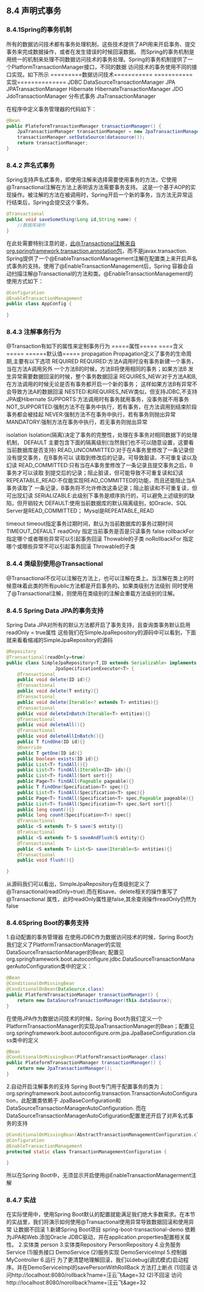 ## 8.4 声明式事务
### 8.4.1Spring的事务机制
所有的数据访问技术都有事务处理机制，这些技术提供了API用来开启事务、提交事务来完成数据操作，或者在发生错误的时候回滚数据。
而Spring的事务机制是用统一的机制来处理不同数据访问技术的事务处理。Spring的事务机制提供了一个PlatformTransactionManager接口，不同的数据
访问技术的事务使用不同的接口实现。如下所示
=========数据访问技术===========                        ===========实现==============
JDBC                                                  DataSourceTransactionManager
JPA                                                   JPATransactionManager
Hibernate                                             HibernateTransactionManager
JDO                                                   JdoTransactionManager
分布式事务                                              JtaTransactionManager

在程序中定义事务管理器的代码如下：
```java
@Bean
public PlateformTransactionManager transactionManager() {
    JpaTransactionManager transactionManager = new JpaTransactionManager();
    transactionManager.setDataSource(datasource());
    return transactionManager;
}
```
### 8.4.2 声名式事务
Spring支持声名式事务，即使用注解来选择需要使用事务的方法，它使用@Transactional注解在方法上表明该方法需要事务支持。
这是一个基于AOP的实现操作。被注解的方法在被调用时，Spring开启一个新的事务，当方法无异常运行结束后，Spring会提交这个事务。
```java
@Transactional
public void saveSomething(Long id,String name) {
    //数据库操作
}
```
在此处需要特别注意的是，此@Transactional注解来自org.springframework.transaction.annotation包，而不是javax.transaction.
Spring提供了一个@EnableTransactionManagement注解在配置类上来开启声名式事务的支持。使用了@EnableTransactionManagement后，Spring
容器会自动扫描注解@Transactional的方法和类。@EnableTransactionManagement的使用方式如下：
```java
@Configuration
@EnableTransactionManagement
public class AppConfig {
    
}
```
### 8.4.3 注解事务行为
@Transaction有如下的属性来定制事务行为
=====属性=====                                ====含义=====                                     ======默认值=====
propagation                    Propagation定义了事务的生命周期,主要有以下选项                           REQUIRED
                               REQUIRED:方法A调用时没有事务新建一个事务，当在方法A调用另外
                                         一个方法B的时候，方法B将使用相同的事务；如果方法B
                                         发生异常需要数据回滚的时候，整个事务数据回滚
                               REQUIRES_NEW:对于方法A和B,在方法调用的时候无论是否有事务都开启一个新的事务；
                                        这样如果方法B有异常不会导致方法A的数据回滚
                               NESTED:和REQUIRES_NEW类似，但支持JDBC,不支持JPA或Hibernate
                               SUPPORTS:方法调用时有事务就用事务，没事务就不用事务
                               NOT_SUPPORTED:强制方法不在事务中执行，若有事务，在方法调用到结束阶段事务都会被挂起
                               NEVER:强制方法不在事务中执行，若有事务则抛出异常
                               MANDATORY:强制方法在事务中执行，若无事务则抛出异常

isolation                      Isolation(隔离)决定了事务的完整性，处理在多事务对相同数据下的处理机制，       DEFAULT
                               主要包含下面的隔离级别(当然我们也不可以随意设置，这要看当前数据库是否支持)
                               READ_UNCOMMITTED:对于在A事务里修改了一条记录但没有提交事务，在B事务可以
                                                读取到修改后的记录。可导致脏读、不可重复读以及幻读
                               READ_COMMITTED:只有当在A事务里修改了一条记录且提交事务之后，B事务才可以读取
                                              到提交后的记录；阻止脏读，但可能导致不可重复读和幻读
                               REPEATABLE_READ:不仅能实现READ_COMMITTED的功能，而且还能阻止当A事务读取了
                                               一条记录，B事务将不允许修改这条记录；阻止脏读和不可重复读，但可出现幻读
                               SERIALIZABLE:此级别下事务是顺序执行的，可以避免上述级别的缺陷，但开销较大
                               DEFAULT:使用当前数据库的默认隔离级别，如Oracle、SQL Server是READ_COMMITTED；
                                       Mysql是REPEATABLE_READ

timeout                        timeout指定事务过期时间，默认为当前数据库的事务过期时间                    TIMEOUT_DEFAULT
readOnly                       指定当前事务是否是只读事务                                             false
rollbackFor                    指定哪个或者哪些异常可以引起事务回滚                                    Thowable的子类
noRollbackFor                  指定哪个或哪些异常不可以引起事务回滚                                    Throwable的子类

### 8.4.4 类级别使用@Transactional
@Transactional不仅可以注解在方法上，也可以注解在类上。当注解在类上的时候意味着此类的所有public方法都是开启事务的。如果类级别方法级别
同时使用了@Transactional注解，则使用在类级别的注解会重载方法级别的注解。
### 8.4.5 Spring Data JPA的事务支持
Spring Data JPA对所有的默认方法都开启了事务支持，且查询类事务默认启用readOnly = true属性
这些我们在SimpleJpaRepository的源码中可以看到，下面就来看看缩减的SimpleJpaRepository的源码
```java
@Repository
@Transactional(readOnly=true)
public class SimpleJpaRepository<T,ID extends Serializable> implements JpaRepository<T,ID>,
                  JpaSpecificationExecutor<T> {
    @Transactional
    public void delete(ID id){}
    @Transactional
    public void delete(T entity){}
    @Transactional
    public void delete(Iterable<? extends T> entities){}
    @Transactional
    public void deleteInBatch(Iterable<T> entities){}
    @Transactional
    public void deleteAll(){}
    @Transactional
    public void deleteAllInBatch(){}
    public T findOne(ID id){}
    @Override
    public T getOne(ID id){}
    public boolean exists(ID id){}
    public List<T> findAll(){}
    public List<T> findAll(Iterable<ID> ids){}
    public List<T> findAll(Sort sort){}
    public Page<T> findAll(Pageable pageable){}
    public T findOne(Specification<T> spec){}
    public List<T> findAll(Specification<T> spec){}
    public Page<T> findAll(Specification<T> spec,Pageable pageable){}
    public List<T> findAll(Specification<T> spec,Sort sort){}
    public long count(){}
    public long count(Specification<T>) spec{}
    @Transactional
    public <S extends T> S save(S entity){}
    @Transactional
    public <S extends T> S saveAndFlush(S entity){}
    @Transactional
    public <S extends T> List<S> save(Iterable<S> entities){}
    @Transactional
    public void flush(){}
    
}
```                  
从源码我们可以看出，SimpleJpaRepository在类级别定义了@Transactional(readOnly=true).而在和save、delete相关的操作重写了@Transactional
属性，此时readOnly属性是false,其余查询操作readOnly仍然为false
### 8.4.6Spring Boot的事务支持
1.自动配置的事务管理器
在使用JDBC作为数据访问技术的时候，Spring Boot为我们定义了PlatformTransactionManager的实现DataSourceTransactionManager的Bean;
配置见org.springframework.boot.autoconfigure.jdbc.DataSourceTransactionManagerAutoConfiguration类中的定义：
```java
@Bean
@ConditionalOnMissingBean
@ConditionalOnBean(DataSource.class)
public PlatformTransactionManager transactionManager() {
    return new DataSourceTransactionManager(this.dataSource);
}
```                
在使用JPA作为数据访问技术的时候，Spring Boot为我们定义一个PlatformTransactionManager的实现JpaTransactionManager的Bean；配置见
org.springframework.boot.autoconfigure.orm.jpa.JpaBaseConfiguration.class类中的定义
```java
@Bean
@ConditionalOnMissingBean(PlatformTransactionManager.class)
public PlateformTransactionManager transactionManager() {
    return new JpaTransactionManager();
}
```
2.自动开启注解事务的支持
Spring Boot专门用于配置事务的类为：org.springframework.boot.autoconfig.transaction.TransactionAutoConfiguration，此配置类依赖于
JpaBaseConfiguration和DataSourceTransactionManagerAutoConfiguration.
而在DataSourceTransactionManagerAutoCofiguration配置里还开启了对声名式事务的支持
```java
@ConditionalOnMissingBean(AbstractTransactionManagementConfiguration.class)
@Configuration
@EnableTransactionManagement
protected static class TransactionManagementConfiguration {
    
}
```
所以在Spring Boot中，无须显示开启使用@EnableTransactionManagerment注解
### 8.4.7 实战
在实际使用中，使用Spring Boot默认的配置就能满足我们绝大多数需求。在本节的实战里，我们将演示如何使用@Transactional使用异常导致数据回滚和使用异常
让数据不回滚
1.新建Spring Boot项目
spring-boot-transactional-demo
依赖为JPA和Web.添加Oracle JDBC驱动，并在application.properties配置相关属性。
2.实体类
person
3.实体类Repository
PersonRepository
4.业务服务Service
(1)服务接口
DemoService
(2)服务实现
DemoServiceImpl
5.控制器
MyController
6.运行
为了更清楚地理解回滚，我们以debug(调式模式)启动程序。并在DemoServiceImpl的savePersonWithRollBack
方法打上断点
(1)回滚
访问http://localhost:8080/rollback?name=汪云飞&age=32
(2)不回滚
访问http://localhost:8080/norollback?name=汪云飞&age=32
                                     
                               
















           
